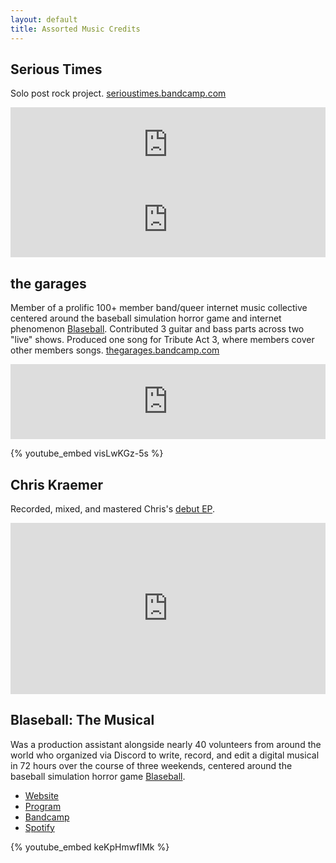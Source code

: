 ```yaml
---
layout: default
title: Assorted Music Credits
---
```


## Serious Times

Solo post rock project. [serioustimes.bandcamp.com](https://serioustimes.bandcamp.com)

<iframe style="border: 0; width: 100%; height: 120px;" src="https://bandcamp.com/EmbeddedPlayer/track=3210345782/size=large/bgcol=ffffff/linkcol=0687f5/tracklist=false/artwork=small/transparent=true/" seamless><a href="https://serioustimes.bandcamp.com/track/if-fashion-is-suffering-then-im-a-narcissist">If Fashion is Suffering Then I&#39;m a Narcissist by Serious Times</a></iframe>

<iframe style="border: 0; width: 100%; height: 120px;" src="https://bandcamp.com/EmbeddedPlayer/track=3867325892/size=large/bgcol=ffffff/linkcol=0687f5/tracklist=false/artwork=small/transparent=true/" seamless><a href="https://serioustimes.bandcamp.com/track/dont-tell-me-to-drink-more-water-again">Don&#39;t Tell Me to Drink More Water Again by Serious Times</a></iframe>

## the garages

Member of a prolific 100+ member band/queer internet music collective centered around the baseball simulation horror game and internet phenomenon [Blaseball](https://blaseball.com/). Contributed 3 guitar and bass parts across two "live" shows. Produced one song for Tribute Act 3, where members cover other members songs. [thegarages.bandcamp.com](https://thegarages.bandcamp.com)

<iframe style="border: 0; width: 100%; height: 120px;" src="https://bandcamp.com/EmbeddedPlayer/album=3467737381/size=large/bgcol=ffffff/linkcol=0687f5/tracklist=false/artwork=small/track=2873697696/transparent=true/" seamless><a href="https://thegarages.bandcamp.com/album/ta032-unearthed-2">TA03.2: UNEARTHED by the garages</a></iframe>

{% youtube_embed visLwKGz-5s %}

## Chris Kraemer

Recorded, mixed, and mastered Chris's [debut EP](https://chriskraemer.bandcamp.com/album/killian-street-sessions).

<iframe style="border: 0; width: 100%; height: 274px;" src="https://bandcamp.com/EmbeddedPlayer/album=1782249538/size=large/bgcol=ffffff/linkcol=0687f5/artwork=small/transparent=true/" seamless><a href="https://chriskraemer.bandcamp.com/album/killian-street-sessions">Killian Street Sessions by Chris Kraemer</a></iframe>

## Blaseball: The Musical

Was a production assistant alongside nearly 40 volunteers from around the world who organized via Discord to write, record, and edit a digital musical in 72 hours over the course of three weekends, centered around the baseball simulation horror game [Blaseball](https://blaseball.com/).

<ul class="links-container">
  <li><a href="https://blaseballthemusical.com/">Website</a></li>
  <li><a href="https://drive.google.com/file/d/1QxX8BIvJmdSDyd-F015TYnnJ4tz-Nujv/view">Program</a></li>
  <li><a href="https://blaseballmusical.bandcamp.com/album/the-deaths-of-sebastian-telephone">Bandcamp</a></li>
  <li><a href="https://open.spotify.com/playlist/0ohj1O2VEJR82q55Vt0jsm?si=c6dda03504df4543">Spotify</a></li>
</ul>

{% youtube_embed keKpHmwfIMk %}
